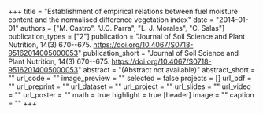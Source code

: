 +++
title = "Establishment of empirical relations between fuel moisture content and the normalised difference vegetation index"
date = "2014-01-01"
authors = ["M. Castro", "J.C. Parra", "L. J. Morales", "C. Salas"]
publication_types = ["2"]
publication = "Journal of Soil Science and Plant Nutrition, 14(3) 670--675. https://doi.org/10.4067/S0718-95162014005000053"
publication_short = "Journal of Soil Science and Plant Nutrition, 14(3) 670--675. https://doi.org/10.4067/S0718-95162014005000053"
abstract = "(Abstract not available)"
abstract_short = ""
url_code = ""
image_preview = ""
selected = false
projects = []
url_pdf = ""
url_preprint = ""
url_dataset = ""
url_project = ""
url_slides = ""
url_video = ""
url_poster = ""
math = true
highlight = true
[header]
image = ""
caption = ""
+++
